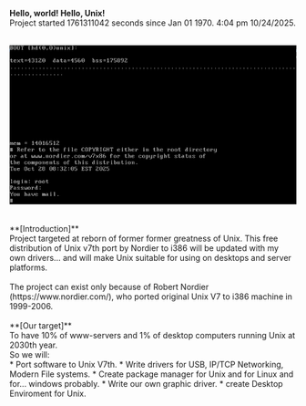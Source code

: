 **Hello, world! Hello, Unix!** <br />
Project started 1761311042 seconds since Jan 01 1970. 4:04 pm 10/24/2025.<br />
<br />

![Can not load picture.. ](/pictures/hello.png "")

<br />
**[Introduction]**<br />
Project targeted at reborn of former former greatness of Unix. This free distribution of Unix v7th port by Nordier to i386 will be updated with my own drivers... and will make Unix suitable for using on desktops and server platforms. <br />
<br />
The project can exist only because of Robert Nordier (https://www.nordier.com/), who ported original Unix V7 to i386 machine in 1999-2006. <br />
<br />
**[Our target]**<br />
To have 10% of www-servers and 1% of desktop computers running Unix at 2030th year.<br /> 
So we will:<br />
  * Port software to Unix V7th.
  * Write drivers for USB, IP/TCP Networking, Modern File systems.
  * Create package manager for Unix and for Linux and for... windows probably.
  * Write our own graphic driver.
  * create Desktop Enviroment for Unix.
